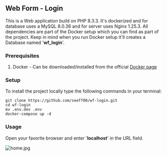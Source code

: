 ## Web Form - Login

This is a Web application build on PHP 8.3.3. It's dockerized and for database uses a MySQL 8.0.36 and for server uses Nginx 1.25.3.
All dependencies are part of the Docker setup which you can find as part of the project. Keep in mind when you run Docker
setup it'll creates a Database named '<b>wf_login</b>'.

### Prerequisites

1. Docker - Can be downloaded/installed from the official [Docker page](https://docs.docker.com/get-docker/)

### Setup

To install the project locally type the following commands in your terminal:

```shell
git clone https://github.com/seeff00/wf-login.git
cd wf-login
mv .env.dev .env
docker-compose up -d
```

### Usage

Open your favorite browser and enter '<b>localhost</b>' in the URL field.

![home.jpg](..%2F..%2FDesktop%2Fhome.jpg)